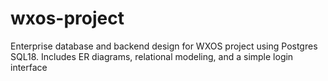 # wxos-project
Enterprise database and backend design for WXOS project using Postgres SQL18. Includes ER diagrams, relational modeling, and a simple login interface 
